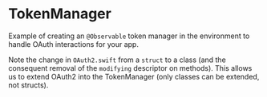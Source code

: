 # TokenManager

Example of creating an `@Observable` token manager in the environment to handle OAuth interactions for your app.

Note the change in `OAuth2.swift` from a `struct` to a class (and the consequent removal of the `modifying` descriptor on methods). This allows us to extend OAuth2 into the TokenManager (only classes can be extended, not structs).
